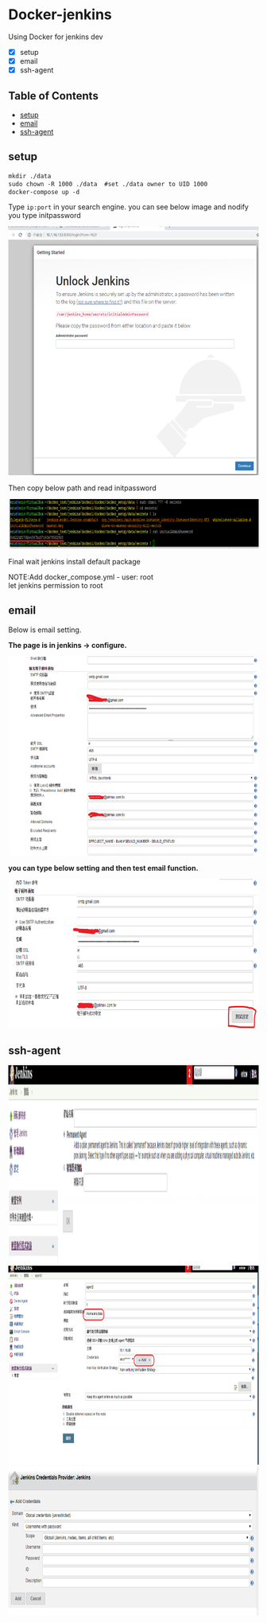 Docker-jenkins
==============
Using Docker for jenkins dev

- [x] setup
- [x] email
- [x] ssh-agent

## Table of Contents

  - [setup](#setup)
  - [email](#email)
  - [ssh-agent](#ssh-agent)
## setup

```console
mkdir ./data
sudo chown -R 1000 ./data  #set ./data owner to UID 1000
docker-compose up -d
```

  Type ``` ip:port ``` in your search engine.
  you can see below image and nodify you type initpassword
  
  <img width="650" height="500" src=./image/jenkins_password.png>
  
  Then copy below path and read initpassword
  
  <img width="800" height="100" src=./image/password_in_data.png>
  
  Final wait jenkins install default package
  
  NOTE:Add docker_compose.yml - user: root \
  let jenkins permission to root


## email

  Below is email setting.

  **The page is in jenkins -> configure.**
 
  <img width="650" height="400" src=./image/email-1.png>

  **you can type below setting and then test email function.**

  <img width="650" height="300" src=./image/email-2.png>
  
## ssh-agent


  <img width="650" height="400" src=./image/add-agent.png>
  
  <img width="650" height="400" src=./image/add-agent2.png>
  
  <img width="650" height="300" src=./image/agent-Credential.png>
